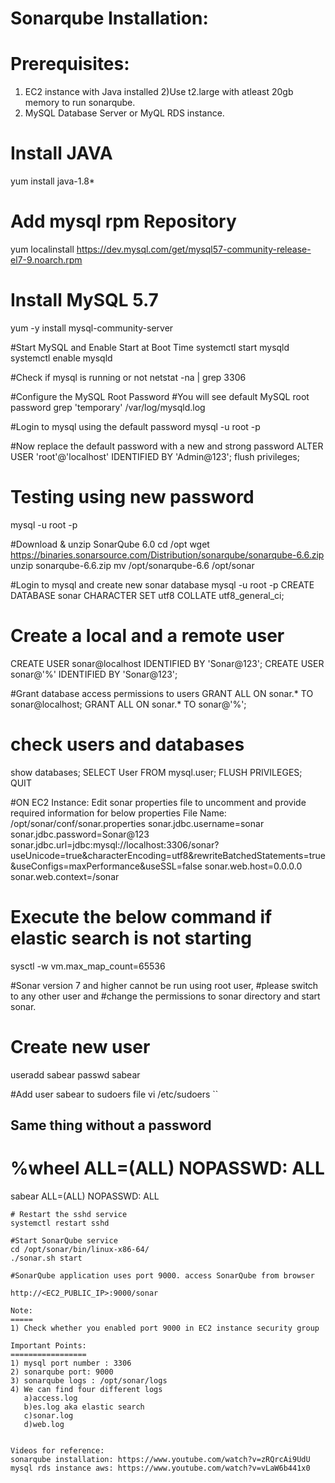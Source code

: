 Sonarqube Installation: 
=======================
Prerequisites:
==============
1) EC2 instance with Java installed
2)Use t2.large with atleast 20gb memory to run sonarqube.
3) MySQL Database Server or MyQL RDS instance. 

# Install JAVA
yum install java-1.8*

# Add mysql rpm Repository
yum localinstall https://dev.mysql.com/get/mysql57-community-release-el7-9.noarch.rpm

# Install MySQL 5.7
yum -y install mysql-community-server

#Start MySQL and Enable Start at Boot Time
systemctl start mysqld
systemctl enable mysqld

#Check if mysql is running or not
netstat -na | grep 3306

#Configure the MySQL Root Password 
#You will see default MySQL root password
grep 'temporary' /var/log/mysqld.log

#Login to mysql using the default password
mysql -u root -p

#Now replace the default password with a new and strong password
ALTER USER 'root'@'localhost' IDENTIFIED BY 'Admin@123';
flush privileges;

# Testing using new password
mysql -u root -p

#Download & unzip SonarQube 6.0
cd /opt
wget https://binaries.sonarsource.com/Distribution/sonarqube/sonarqube-6.6.zip
unzip sonarqube-6.6.zip
mv /opt/sonarqube-6.6 /opt/sonar

#Login to mysql and create new sonar database
mysql -u root -p
CREATE DATABASE sonar CHARACTER SET utf8 COLLATE utf8_general_ci;

# Create a local and a remote user
CREATE USER sonar@localhost IDENTIFIED BY 'Sonar@123';
CREATE USER sonar@'%' IDENTIFIED BY 'Sonar@123';

#Grant database access permissions to users
GRANT ALL ON sonar.* TO sonar@localhost;
GRANT ALL ON sonar.* TO sonar@'%';

# check users and databases
show databases;
SELECT User FROM mysql.user;
FLUSH PRIVILEGES;
QUIT

#ON EC2 Instance: Edit sonar properties file to uncomment and provide required information for below properties
File Name: /opt/sonar/conf/sonar.properties
sonar.jdbc.username=sonar
sonar.jdbc.password=Sonar@123
sonar.jdbc.url=jdbc:mysql://localhost:3306/sonar?useUnicode=true&characterEncoding=utf8&rewriteBatchedStatements=true&useConfigs=maxPerformance&useSSL=false
sonar.web.host=0.0.0.0
sonar.web.context=/sonar

# Execute the below command if elastic search is not starting
sysctl -w vm.max_map_count=65536

#Sonar version 7 and higher cannot be run using root user,
#please switch to any other user and 
#change the permissions to sonar directory and start sonar.

# Create new user
useradd sabear
passwd sabear

#Add user sabear to sudoers file
vi /etc/sudoers
``
## Same thing without a password
# %wheel        ALL=(ALL)       NOPASSWD: ALL
sabear          ALL=(ALL)       NOPASSWD: ALL
```
# Restart the sshd service
systemctl restart sshd

#Start SonarQube service
cd /opt/sonar/bin/linux-x86-64/
./sonar.sh start

#SonarQube application uses port 9000. access SonarQube from browser

http://<EC2_PUBLIC_IP>:9000/sonar

Note:
=====
1) Check whether you enabled port 9000 in EC2 instance security group

Important Points:
=================
1) mysql port number : 3306
2) sonarqube port: 9000
3) sonarqube logs : /opt/sonar/logs
4) We can find four different logs
   a)access.log
   b)es.log aka elastic search
   c)sonar.log
   d)web.log
   
 
Videos for reference: 
sonarqube installation: https://www.youtube.com/watch?v=zRQrcAi9UdU
mysql rds instance aws: https://www.youtube.com/watch?v=vLaW6b441x0
